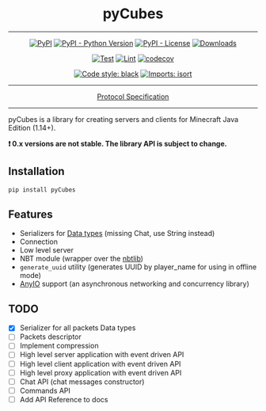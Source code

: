 <h1 align="center">pyCubes</h1>

---

<p align="center">
<a href="https://pypi.org/project/pycubes"><img alt="PyPI" src="https://img.shields.io/pypi/v/pycubes"></a>
<a href="https://pypi.org/project/pycubes"><img alt="PyPI - Python Version" src="https://img.shields.io/pypi/pyversions/pycubes"></a>
<a href="https://pypi.org/project/pycubes"><img alt="PyPI - License" src="https://img.shields.io/pypi/l/pyCubes"></a>
<a href="https://pepy.tech/project/pycubes"><img alt="Downloads" src="https://pepy.tech/badge/pycubes/month"></a>
</p>
<p align="center">
<a href="https://github.com/DavisDmitry/pyCubes/actions/workflows/test.yml"><img alt="Test" src="https://github.com/DavisDmitry/pyCubes/actions/workflows/test.yml/badge.svg"></a>
<a href="https://github.com/DavisDmitry/pyCubes/actions/workflows/lint.yml"><img alt="Lint" src="https://github.com/DavisDmitry/pyCubes/actions/workflows/lint.yml/badge.svg"></a>
<a href="https://codecov.io/gh/DavisDmitry/pyCubes"><img alt="codecov" src="https://codecov.io/gh/DavisDmitry/pyCubes/branch/master/graph/badge.svg?token=Y18ZNYT4YS"></a>
</p>
<p align="center">
<a href="https://github.com/psf/black"><img alt="Code style: black" src="https://img.shields.io/badge/code%20style-black-000000.svg"></a>
<a href="https://pycqa.github.io/isort"><img alt="Imports: isort" src="https://img.shields.io/badge/%20imports-isort-%231674b1?style=flat&labelColor=ef8336"></a>
</p>

---
<p align="center"><a href="https://wiki.vg/Protocol">Protocol Specification</a></p>

---
pyCubes is a library for creating servers and clients for Minecraft Java Edition (1.14+).

**❗ 0.x versions are not stable. The library API is subject to change.**

## Installation

```bash
pip install pyCubes
```

## Features

* Serializers for [Data types](https://wiki.vg/Data_types) (missing Chat, use String instead)
* Connection
* Low level server
* NBT module (wrapper over the [nbtlib](https://github.com/vberlier/nbtlib))
* `generate_uuid` utility (generates UUID by player_name for using in offline mode)
* [AnyIO](https://github.com/agronholm/anyio) support (an asynchronous networking and concurrency library)

## TODO

* [x] Serializer for all packets Data types
* [ ] Packets descriptor
* [ ] Implement compression
* [ ] High level server application with event driven API
* [ ] High level client application with event driven API
* [ ] High level proxy application with event driven API
* [ ] Chat API (chat messages constructor)
* [ ] Commands API
* [ ] Add API Reference to docs
